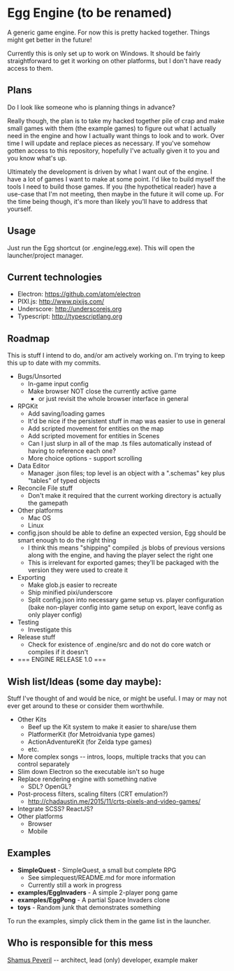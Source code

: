 # Egg Engine (to be renamed)

A generic game engine. For now this is pretty hacked together. Things might get better in the future!

Currently this is only set up to work on Windows. It should be fairly straightforward to get it working on other platforms, but I don't have ready access to them.


## Plans

Do I look like someone who is planning things in advance?

Really though, the plan is to take my hacked together pile of crap and make small games with them (the example games) to figure out what I actually need in the engine and how I actually want things to look and to work. Over time I will update and replace pieces as necessary. If you've somehow gotten access to this repository, hopefully I've actually given it to you and you know what's up.

Ultimately the development is driven by what I want out of the engine. I have a lot of games I want to make at some point. I'd like to build myself the tools I need to build those games. If you (the hypothetical reader) have a use-case that I'm not meeting, then maybe in the future it will come up. For the time being though, it's more than likely you'll have to address that yourself.


## Usage

Just run the Egg shortcut (or .engine/egg.exe). This will open the launcher/project manager.


## Current technologies

- Electron: <https://github.com/atom/electron>
- PIXI.js: <http://www.pixijs.com/>
- Underscore: <http://underscorejs.org>
- Typescript: <http://typescriptlang.org>


## Roadmap

This is stuff I intend to do, and/or am actively working on. I'm trying to keep this up to date with my commits.

- Bugs/Unsorted
    - In-game input config
    - Make browser NOT close the currently active game
        - or just revisit the whole browser interface in general
- RPGKit
    - Add saving/loading games
    - It'd be nice if the persistent stuff in map was easier to use in general
    - Add scripted movement for entities on the map
    - Add scripted movement for entities in Scenes
    - Can I just slurp in all of the map .ts files automatically instead of having to reference each one?
    - More choice options - support scrolling
- Data Editor
    - Manager .json files; top level is an object with a ".schemas" key plus "tables" of typed objects
- Reconcile File stuff
    - Don't make it required that the current working directory is actually the gamepath
- Other platforms
    - Mac OS
    - Linux
- config.json should be able to define an expected version, Egg should be smart enough to do the right thing
    - I think this means "shipping" compiled .js blobs of previous versions along with the engine, and having the player select the right one
    - This is irrelevant for exported games; they'll be packaged with the version they were used to create it
- Exporting
    - Make glob.js easier to recreate
    - Ship minified pixi/underscore
    - Split config.json into necessary game setup vs. player configuration (bake non-player config into game setup on export, leave config as only player config)
- Testing
    - Investigate this
- Release stuff
    - Check for existence of .engine/src and do not do core watch or compiles if it doesn't
- === ENGINE RELEASE 1.0 ===

## Wish list/Ideas (some day maybe):

Stuff I've thought of and would be nice, or might be useful. I may or may not ever get around to these or consider them worthwhile.

- Other Kits
    - Beef up the Kit system to make it easier to share/use them
    - PlatformerKit (for Metroidvania type games)
    - ActionAdventureKit (for Zelda type games)
    - etc.
- More complex songs -- intros, loops, multiple tracks that you can control separately
- Slim down Electron so the executable isn't so huge
- Replace rendering engine with something native
    - SDL? OpenGL?
- Post-process filters, scaling filters (CRT emulation?)
    - <http://chadaustin.me/2015/11/crts-pixels-and-video-games/>
- Integrate SCSS? ReactJS?
- Other platforms
    - Browser
    - Mobile


## Examples

- **SimpleQuest** - SimpleQuest, a small but complete RPG
    - See simplequest/README.md for more information
    - Currently still a work in progress
- **examples/EggInvaders** - A simple 2-player pong game
- **examples/EggPong** - A partial Space Invaders clone
- **toys** - Random junk that demonstrates something

To run the examples, simply click them in the game list in the launcher.



## Who is responsible for this mess

[Shamus Peveril](http://shamuspeveril.com) -- architect, lead (only) developer, example maker
